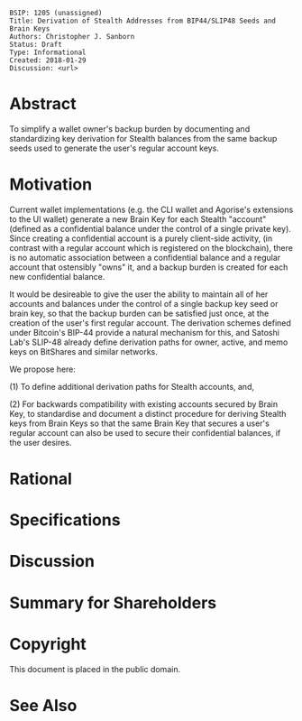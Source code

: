     BSIP: 1205 (unassigned)
    Title: Derivation of Stealth Addresses from BIP44/SLIP48 Seeds and Brain Keys
    Authors: Christopher J. Sanborn
    Status: Draft
    Type: Informational
    Created: 2018-01-29
    Discussion: <url>


# Abstract

To simplify a wallet owner's backup burden by documenting and standardizing key derivation for Stealth balances from the same backup seeds used to generate the user's regular account keys.

# Motivation

Current wallet implementations (e.g. the CLI wallet and Agorise's extensions to the UI wallet) generate a new Brain Key for each Stealth "account" (defined as a confidential balance under the control of a single private key).  Since creating a confidential account is a purely client-side activity, (in contrast with a regular account which is registered on the blockchain), there is no automatic association between a confidential balance and a regular account that ostensibly "owns" it, and a backup burden is created for each new confidential balance.

It would be desireable to give the user the ability to maintain all of her accounts and balances under the control of a single backup key seed or brain key, so that the backup burden can be satisfied just once, at the creation of the user's first regular account.  The derivation schemes defined under Bitcoin's BIP-44 provide a natural mechanism for this, and Satoshi Lab's SLIP-48 already define derivation paths for owner, active, and memo keys on BitShares and similar networks.

We propose here:

(1) To define additional derivation paths for Stealth accounts, and,

(2) For backwards compatibility with existing accounts secured by Brain Key, to standardise and document a distinct procedure for deriving Stealth keys from Brain Keys so that the same Brain Key that secures a user's regular account can also be used to secure their confidential balances, if the user desires.

# Rational
# Specifications
# Discussion
# Summary for Shareholders
# Copyright

This document is placed in the public domain.

# See Also
